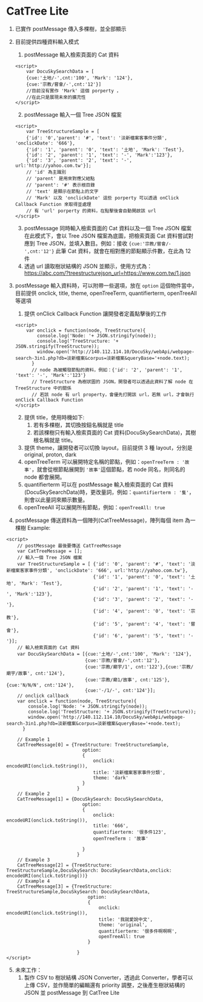 # CatTree Lite

1. 已實作 postMessage 傳入多棵樹，並全部顯示
2. 目前提供四種資料輸入模式
    1. postMessage 輸入檢索頁面的 Cat 資料
    ```gherkin=
    <script>
        var DocuSkySearchData = [
        {cue:'土地/-',cnt:'100', 'Mark': '124'},
        {cue:'宗教/嘗會/-',cnt:'12'}]
        //目前沒有實作 'Mark' 這個 porperty ，
        //在此只是展現未來的擴充性
    </script>
    ```
    2. postMessage 輸入一個 Tree JSON 檔案
    ```gherkin=
    <script>
        var TreeStructureSample = [
        {'id': '0','parent': '#', 'text': '淡新檔案客事件分類', 'onclickDate': '666'},
        {'id': '1', 'parent': '0', 'text': '土地', 'Mark': 'Test'},
        {'id': '2', 'parent': '1', 'text': '-', 'Mark':'123'},
        {'id': '3', 'parent': '2', 'text': '-', url:'http://yahoo.com.tw'}];
        // 'id' 為主識別
        // 'parent' 是用來對應父結點
        // 'parent': '#' 表示根目錄
        // 'text' 是顯示在節點上的文字
        // 'Mark' 以及 'onclickDate' 這些 porperty 可以透過 onClick Callback Function 來取得並處理
        // 有 'url' porperty 的資料，在點擊後會自動開啟該 url
    </script>
    ```
    3. postMessage 同時輸入檢索頁面的 Cat 資料以及一個 Tree JSON 檔案
    在此模式下，會以 Tree JSON 檔案為底圖，把檢索頁面 Cat 資料嘗試對應到 Tree JSON，並填入數目。例如：接收 ```{cue:'宗教/嘗會/-',cnt:'12'}``` 此筆 Cat 資料，就會在相對應的節點顯示件數，在此為 12 件
    4. 透過 url 讀取樹狀結構的 JSON 並顯示，使用方式為： https://abc.com/?treestructurejson_url=https://www.com.tw/1.json

3. postMessage 輸入資料時，可以附帶一些選項，放在 `option` 這個物件當中，目前提供 onclick, title, theme, openTreeTerm, quantifierterm, openTreeAll 等選項

    1. 提供 onClick Callback Function 讓開發者定義點擊後的工作
    ```gherkin=
    <script>
        var onclick = function(node, TreeStructure){
            console.log('Node: '+ JSON.stringify(node));
            console.log('TreeStructure: '+ JSON.stringify(TreeStructure));
            window.open('http://140.112.114.10/DocuSky/webApi/webpage-search-3in1.php?db=淡新檔案&corpus=淡新檔案&queryBase='+node.text);
          }
          // node 為被觸發節點的資料，例如：{'id': '2', 'parent': '1', 'text': '-', 'Mark':'123'}
          // TreeStructure 為樹狀圖的 JSON，開發者可以透過此資料了解 node 在 TreeStructure 中的關係
          // 若該 node 有 url property，會優先打開該 url，若無 url，才會執行 onClick Callback Function
    </script>
    ```
    2. 提供 title，使用時機如下:
        1. 若有多棵樹，其切換按鈕名稱就是 title
        2. 若該棵樹只有輸入檢索頁面的 Cat 資料(DocuSkySearchData)，其樹根名稱就是 title。
    3. 提供 theme，讓開發者可以切換 layout，目前提供 3 種 layout，分別是 original, proton, dark
    4. openTreeTerm 可以展開特定名稱的節點，例如：`openTreeTerm : '故事'`，就會從根節點展開到 `'故事'`這個節點，若 node 同名，則同名的 node 都會展開。
    5. quantifierterm 可以在 postMessage 輸入檢索頁面的 Cat 資料(DocuSkySearchData)時，更改量詞，例如：`quantifierterm : '隻'`，則會以此量詞來顯示數量。
    6. openTreeAll 可以展開所有節點，例如：`openTreeAll: true`
4. postMessage 傳送資料為一個陣列(CatTreeMessage)，陣列每個 item 為一棵樹
Example:
```gherkin=
<script>
    // postMessage 最後要傳送 CatTreeMessage
    var CatTreeMessage = [];
    // 輸入一個 Tree JSON 檔案
    var TreeStructureSample = [ {'id': '0', 'parent': '#', 'text': '淡新檔案客家事件分類', 'onclickDate': '666', url:'http://yahoo.com.tw'},
                                {'id': '1', 'parent': '0', 'text': '土地', 'Mark': 'Test'},
                                {'id': '2', 'parent': '1', 'text': '-', 'Mark':'123'},
                                {'id': '3', 'parent': '2', 'text': '-'},
                                {'id': '4', 'parent': '0', 'text': '宗教'},
                                {'id': '5', 'parent': '4', 'text': '嘗會'},
                                {'id': '6', 'parent': '5', 'text': '-'}];
    // 輸入檢索頁面的 Cat 資料
    var DocuSkySearchData = [{cue:'土地/-',cnt:'100', 'Mark': '124'},
                             {cue:'宗教/嘗會/-',cnt:'12'},
                             {cue:'宗教/廟宇/1', cnt:'122'},{cue:'宗教/廟宇/故事', cnt:'124'},
                             {cue:'宗教/廟1/故事', cnt:'125'},{cue:'N/N/N', cnt:'124'},
                             {cue:'-/1/-', cnt:'124'}];
    // onclick callback
    var onclick = function(node, TreeStructure){
        console.log('Node: '+ JSON.stringify(node));
        console.log('TreeStructure: '+ JSON.stringify(TreeStructure));
        window.open('http://140.112.114.10/DocuSky/webApi/webpage-search-3in1.php?db=淡新檔案&corpus=淡新檔案&queryBase='+node.text);
      }

    // Example 1
    CatTreeMessage[0] = {TreeStructure: TreeStructureSample,
                            option:
                            {
                                onclick: encodeURI(onclick.toString()),
                                title: '淡新檔案客家事件分類',
                                theme: 'dark'
                            }
                          }
    // Example 2
    CatTreeMessage[1] = {DocuSkySearch: DocuSkySearchData,
                            option:
                            {
                                onclick: encodeURI(onclick.toString()),
                                title: '666',
                                quantifierterm: '很多件123',
                                openTreeTerm : '故事'

                            }
                          }
    // Example 3
    CatTreeMessage[2] = {TreeStructure: TreeStructureSample,DocuSkySearch: DocuSkySearchData,onclick: encodeURI(onclick.toString())}
    // Example 4
    CatTreeMessage[3] = {TreeStructure: TreeStructureSample,DocuSkySearch: DocuSkySearchData,
                              option:
                              {
                                  onclick: encodeURI(onclick.toString()),
                                  title: '我就愛說中文',
                                  theme: 'original',
                                  quantifierterm: '很多件啊啊啊',
                                  openTreeAll: true
                              }

                          }
</script>
```

5. 未來工作：
    1. 製作 CSV to 樹狀結構 JSON Converter，透過此 Converter，學者可以上傳 CSV，並作簡單的編輯還有 priority 調整，之後產生樹狀結構的 JSON 並 postMessage 到 CatTree Lite

